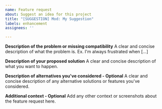 ```yaml
---
name: Feature request
about: Suggest an idea for this project
title: "[SUGGESTION] Mod: My Suggestion"
labels: enhancement
assignees: ''

---
```


**Description of the problem or missing compatibility**
A clear and concise description of what the problem is. Ex. I'm always frustrated when [...]

**Description of your proposed solution**
A clear and concise description of what you want to happen.

**Description of alternatives you've considered - Optional**
A clear and concise description of any alternative solutions or features you've considered.

**Additional context - Optional**
Add any other context or screenshots about the feature request here.
